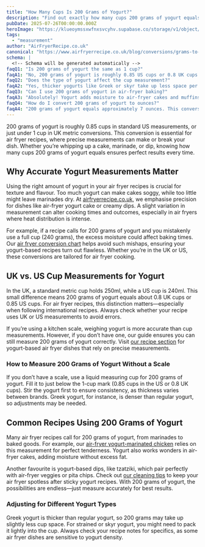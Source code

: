 ```yaml
---
title: "How Many Cups Is 200 Grams of Yogurt?"
description: "Find out exactly how many cups 200 grams of yogurt equals for perfect baking and cooking every time. Includes UK and US conversions."
pubDate: 2025-07-26T00:00:00.000Z
heroImage: "https://klueoymssxwfnxsvcyhv.supabase.co/storage/v1/object/public/Shmucket/how-many-cups-is-200-grams-of-yogurt.png"
tags:
  - "measurement"
author: "AirFryerRecipe.co.uk"
canonical: "https://www.airfryerrecipe.co.uk/blog/conversions/grams-to-cups/how-many-cups-is-200-grams-of-yogurt"
schema: |
  <!-- Schema will be generated automatically -->
faqQ1: "Is 200 grams of yogurt the same as 1 cup?"
faqA1: "No, 200 grams of yogurt is roughly 0.85 US cups or 0.8 UK cups. A full cup is about 240 grams, so using 200 grams ensures your air fryer recipes aren’t overly moist. Always measure carefully for best results."
faqQ2: "Does the type of yogurt affect the cup measurement?"
faqA2: "Yes, thicker yogurts like Greek or skyr take up less space per gram compared to regular yogurt. For 200 grams of Greek yogurt, you might need slightly less than 0.85 cups. Stir well before measuring for consistency."
faqQ3: "Can I use 200 grams of yogurt in air-fryer baking?"
faqA3: "Absolutely! Yogurt adds moisture to air-fryer cakes and muffins. Just ensure you measure 200 grams accurately (about 0.85 cups) to avoid texture issues. Check our air fryer dessert recipes for inspiration."
faqQ4: "How do I convert 200 grams of yogurt to ounces?"
faqA4: "200 grams of yogurt equals approximately 7 ounces. This conversion is handy for recipes using imperial measurements. For air fryer cooking, sticking to grams or cups is often easier for precision."
---
```

<p>200 grams of yogurt is roughly 0.85 cups in standard US measurements, or just under 1 cup in UK metric conversions. This conversion is essential for air fryer recipes, where precise measurements can make or break your dish. Whether you’re whipping up a cake, marinade, or dip, knowing how many cups 200 grams of yogurt equals ensures perfect results every time.</p>

<h2>Why Accurate Yogurt Measurements Matter</h2>
<p>Using the right amount of yogurt in your air fryer recipes is crucial for texture and flavour. Too much yogurt can make cakes soggy, while too little might leave marinades dry. At <a href=https://www.airfryerrecipe.co.uk>airfryerrecipe.co.uk</a>, we emphasise precision for dishes like air-fryer yogurt cake or creamy dips. A slight variation in measurement can alter cooking times and outcomes, especially in air fryers where heat distribution is intense.</p>
<p>For example, if a recipe calls for 200 grams of yogurt and you mistakenly use a full cup (240 grams), the excess moisture could affect baking times. Our <a href=https://www.airfryerrecipe.co.uk/air-fryer-conversion-chart>air fryer conversion chart</a> helps avoid such mishaps, ensuring your yogurt-based recipes turn out flawless. Whether you’re in the UK or US, these conversions are tailored for air fryer cooking.</p>

<h2>UK vs. US Cup Measurements for Yogurt</h2>
<p>In the UK, a standard metric cup holds 250ml, while a US cup is 240ml. This small difference means 200 grams of yogurt equals about 0.8 UK cups or 0.85 US cups. For air fryer recipes, this distinction matters—especially when following international recipes. Always check whether your recipe uses UK or US measurements to avoid errors.</p>
<p>If you’re using a kitchen scale, weighing yogurt is more accurate than cup measurements. However, if you don’t have one, our guide ensures you can still measure 200 grams of yogurt correctly. Visit <a href=https://www.airfryerrecipe.co.uk/recipes>our recipe section</a> for yogurt-based air fryer dishes that rely on precise measurements.</p>

<h3>How to Measure 200 Grams of Yogurt Without a Scale</h3>
<p>If you don’t have a scale, use a liquid measuring cup for 200 grams of yogurt. Fill it to just below the 1-cup mark (0.85 cups in the US or 0.8 UK cups). Stir the yogurt first to ensure consistency, as thickness varies between brands. Greek yogurt, for instance, is denser than regular yogurt, so adjustments may be needed.</p>

<h2>Common Recipes Using 200 Grams of Yogurt</h2>
<p>Many air fryer recipes call for 200 grams of yogurt, from marinades to baked goods. For example, our <a href=https://www.airfryerrecipe.co.uk/recipe-category/chicken>air-fryer yogurt-marinated chicken</a> relies on this measurement for perfect tenderness. Yogurt also works wonders in air-fryer cakes, adding moisture without excess fat.</p>
<p>Another favourite is yogurt-based dips, like tzatziki, which pair perfectly with air-fryer veggies or pita chips. Check out <a href=https://www.airfryerrecipe.co.uk/air-fryer-cleaner>our cleaning tips</a> to keep your air fryer spotless after sticky yogurt recipes. With 200 grams of yogurt, the possibilities are endless—just measure accurately for best results.</p>

<h3>Adjusting for Different Yogurt Types</h3>
<p>Greek yogurt is thicker than regular yogurt, so 200 grams may take up slightly less cup space. For strained or skyr yogurt, you might need to pack it lightly into the cup. Always check your recipe notes for specifics, as some air fryer dishes are sensitive to yogurt density.</p>

